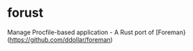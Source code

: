 # forust
Manage Procfile-based application - A Rust port of [Foreman}(https://github.com/ddollar/foreman)

